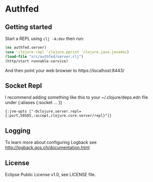 # Authfed

## Getting started

Start a REPL using `clj -A:dev` then run:

```clj
(ns authfed.server)
(use 'clojure.repl 'clojure.pprint 'clojure.java.javadoc)
(load-file "src/authfed/server.clj")
(http/start runnable-service)
```

And then point your web browser to https://localhost:8443/

## Socket Repl

I recommend adding something like this to your ~/.clojure/deps.edn file under {:aliases {:socket ... }}

```edn
{:jvm-opts ["-Dclojure.server.repl={:port,50505,:accept,clojure.core.server/repl}"]}
```

## Logging

To learn more about configuring Logback see http://logback.qos.ch/documentation.html

## License

Eclipse Public License v1.0, see LICENSE file.
